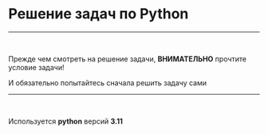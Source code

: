 <h1>Решение задач по Python</h1>
<hr>
<br>
<p>Прежде чем смотреть на решение задачи, <b>ВНИМАТЕЛЬНО</b> прочтите условие задачи!</p>
<p>И обязательно попытайтесь сначала решить задачу сами</p>
<hr>
<br>
<p>Используется <b>python</b> версий <b>3.11</b></p>
